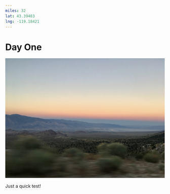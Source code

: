 ```yaml
---
miles: 32
lat: 43.39483
lng: -119.18421
---
```


# Day One

![r:75](2019-04-08.jpg)

Just a quick test!